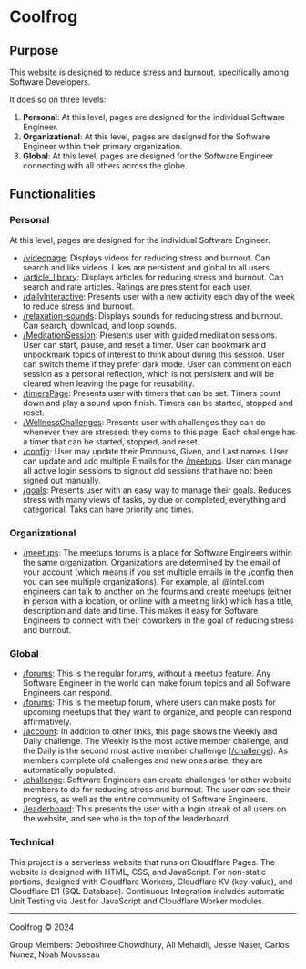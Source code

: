 # Coolfrog

## Purpose

This website is designed to reduce stress and burnout, specifically among Software Developers.

It does so on three levels:

1. **Personal**: At this level, pages are designed for the individual Software Engineer.
2. **Organizational**: At this level, pages are designed for the Software Engineer within their primary organization.
3. **Global**: At this level, pages are designed for the Software Engineer connecting with all others across the globe.

## Functionalities

### Personal

At this level, pages are designed for the individual Software Engineer.

- [/videopage](https://www.coolfrog.net/videopage): Displays videos for reducing stress and burnout. Can search and like videos. Likes are persistent and global to all users.
- [/article_library](https://www.coolfrog.net/article_library): Displays articles for reducing stress and burnout. Can search and rate articles. Ratings are presistent for each user.
- [/dailyInteractive](https://www.coolfrog.net/dailyInteractive): Presents user with a new activity each day of the week to reduce stress and burnout.
- [/relaxation-sounds](https://www.coolfrog.net/relaxation-sounds): Displays sounds for reducing stress and burnout. Can search, download, and loop sounds.
- [/MeditationSession](https://www.coolfrog.net/MeditationSession): Presents user with guided meditation sessions. User can start, pause, and reset a timer. User can bookmark and unbookmark topics of interest to think about during this session. User can switch theme if they prefer dark mode. User can comment on each session as a personal reflection, which is not persistent and will be cleared when leaving the page for reusability.
- [/timersPage](https://www.coolfrog.net/timersPage): Presents user with timers that can be set. Timers count down and play a sound upon finish. Timers can be started, stopped and reset.
- [/WellnessChallenges](https://www.coolfrog.net/WellnessChallenges): Presents user with challenges they can do whenever they are stressed: they come to this page. Each challenge has a timer that can be started, stopped, and reset.
- [/config](https://www.coolfrog.net/config): User may update their Pronouns, Given, and Last names. User can update and add multiple Emails for the [/meetups](https://www.coolfrog.net/meetups). User can manage all active login sessions to signout old sessions that have not been signed out manually.
- [/goals](https://www.coolfrog.net/goals): Presents user with an easy way to manage their goals. Reduces stress with many views of tasks, by due or completed, everything and categorical. Taks can have priority and times.

### Organizational

- [/meetups](https://www.coolfrog.net/meetups): The meetups forums is a place for Software Engineers within the same organization. Organizations are determined by the email of your account (which means if you set multiple emails in the [/config](https://www.coolfrog.net/config) then you can see multiple organizations). For example, all @intel.com engineers can talk to another on the fourms and create meetups (either in person with a location, or online with a meeting link) which has a title, description and date and time. This makes it easy for Software Engineers to connect with their coworkers in the goal of reducing stress and burnout.

### Global

- [/forums](https://www.coolfrog.net/forums): This is the regular forums, without a meetup feature. Any Software Engineer in the world can make forum topics and all Software Engineers can respond.
- [/forums](https://www.coolfrog.net/meetups): This is the meetup forum, where users can make posts for upcoming meetups that they want to organize, and people can respond affirmatively.
- [/account](https://www.coolfrog.net/account): In addition to other links, this page shows the Weekly and Daily challenge. The Weekly is the most active member challenge, and the Daily is the second most active member challenge ([/challenge](https://www.coolfrog.net/challenge)). As members complete old challenges and new ones arise, they are automatically populated.
- [/challenge](https://www.coolfrog.net/challenge): Software Engineers can create challenges for other website members to do for reducing stress and burnout. The user can see their progress, as well as the entire community of Software Engineers.
- [/leaderboard](https://www.coolfrog.net/leaderboard): This presents the user with a login streak of all users on the website, and see who is the top of the leaderboard.

### Technical

This project is a serverless website that runs on Cloudflare Pages. The website is designed with HTML, CSS, and JavaScript. For non-static portions, designed with Cloudflare Workers, Cloudflare KV (key-value), and Cloudflare D1 (SQL Database). Continuous Integration includes automatic Unit Testing via Jest for JavaScript and Cloudflare Worker modules.

---

Coolfrog © 2024

Group Members: Deboshree Chowdhury, Ali Mehaidli, Jesse Naser, Carlos Nunez, Noah Mousseau
